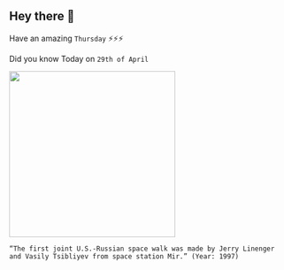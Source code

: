 ## Hey there 👋
Have an amazing `Thursday` ⚡⚡⚡

Did you know Today on `29th of April`
 
 [<img src="http://www.americaspace.com/wp-content/uploads/2015/01/linenger2.jpg" width="300" />](https://www.upi.com/Archives/1997/04/29/Mir-crew-take-space-walk/7040862286400/) 
 ```
“The first joint U.S.-Russian space walk was made by Jerry Linenger and Vasily Tsibliyev from space station Mir.” (Year: 1997)
```
